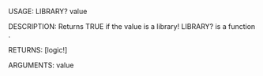 USAGE:
     LIBRARY? value 

DESCRIPTION:
     Returns TRUE if the value is a library!
     LIBRARY? is a function .

RETURNS: [logic!]

ARGUMENTS:
    value
